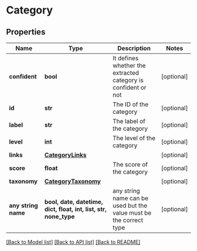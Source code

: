 # Category


## Properties
Name | Type | Description | Notes
------------ | ------------- | ------------- | -------------
**confident** | **bool** | It defines whether the extracted category is confident or not | [optional] 
**id** | **str** | The ID of the category | [optional] 
**label** | **str** | The label of the category | [optional] 
**level** | **int** | The level of the category | [optional] 
**links** | [**CategoryLinks**](CategoryLinks.md) |  | [optional] 
**score** | **float** | The score of the category | [optional] 
**taxonomy** | [**CategoryTaxonomy**](CategoryTaxonomy.md) |  | [optional] 
**any string name** | **bool, date, datetime, dict, float, int, list, str, none_type** | any string name can be used but the value must be the correct type | [optional]

[[Back to Model list]](../README.md#documentation-for-models) [[Back to API list]](../README.md#documentation-for-api-endpoints) [[Back to README]](../README.md)


